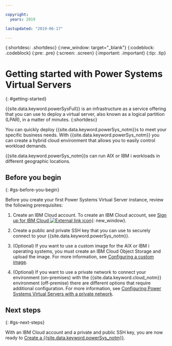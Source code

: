 ```yaml
---

copyright:
  years: 2019

lastupdated: "2019-06-17"

---
```


{:shortdesc: .shortdesc}
{:new_window: target="_blank"}
{:codeblock: .codeblock}
{:pre: .pre}
{:screen: .screen}
{:important: .important}
{:tip: .tip}

# Getting started with Power Systems Virtual Servers
{: #getting-started}

{{site.data.keyword.powerSysFull}} is an infrastructure as a service offering that you can use to deploy a virtual server, also known as a logical partition (LPAR), in a matter of minutes.
{:shortdesc}

You can quickly deploy {{site.data.keyword.powerSys_notm}}s to meet your specific business needs. With {{site.data.keyword.powerSys_notm}} you can create a hybrid cloud environment that allows you to easily control workload demands.

{{site.data.keyword.powerSys_notm}}s can run AIX or IBM i workloads in different geographic locations.

## Before you begin
{: #gs-before-you-begin}

Before you create your first Power Systems Virtual Server instance, review the following prerequisites:

1. Create an IBM Cloud account. To create an IBM Cloud account, see [Sign up for IBM Cloud ![External link icon](../icons/launch-glyph.svg "External link icon")](https://cloud.ibm.com/registration){: new_window}.

1. Create a public and private SSH key that you can use to securely connect to your {{site.data.keyword.powerSys_notm}}.

1. (Optional) If you want to use a custom image for the AIX or IBM i operating systems, you must create an IBM Cloud Object Storage and upload the image. For more information, see [Configuring a custom image](/docs/infrastructure/power-iaas?topic=power-iaas-configuring-custom-image#configuring-custom-image).

1. (Optional) If you want to use a private network to connect your environment (on-premises) with the {{site.data.keyword.cloud_notm}} environment (off-premise) there are different options that require additional configuration. For more information, see [Configuring Power Systems Virtual Servers with a private network](/docs/infrastructure/power-iaas?topic=power-iaas-cpn-configuring).

## Next steps
{: #gs-next-steps}

With an IBM Cloud account and a private and public SSH key, you are now ready to [Create a {{site.data.keyword.powerSys_notm}}](/docs/infrastructure/power-iaas?topic=power-iaas-creating-power-virtual-server#creating-power-virtual-server).
